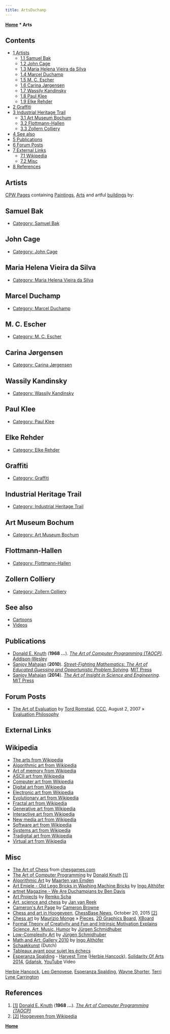 ```yaml
---
title: ArtsDuchamp
---
```

**[Home](Home "Home") * Arts**

## Contents

- [1 Artists](#artists)
  - [1.1 Samuel Bak](#samuel-bak)
  - [1.2 John Cage](#john-cage)
  - [1.3 Maria Helena Vieira da Silva](#maria-helena-vieira-da-silva)
  - [1.4 Marcel Duchamp](#marcel-duchamp)
  - [1.5 M. C. Escher](#m.-c.-escher)
  - [1.6 Carina Jørgensen](#carina-j.c3.b8rgensen)
  - [1.7 Wassily Kandinsky](#wassily-kandinsky)
  - [1.8 Paul Klee](#paul-klee)
  - [1.9 Elke Rehder](#elke-rehder)
- [2 Graffiti](#graffiti)
- [3 Industrial Heritage Trail](#industrial-heritage-trail)
  - [3.1 Art Museum Bochum](#art-museum-bochum)
  - [3.2 Flottmann-Hallen](#flottmann-hallen)
  - [3.3 Zollern Colliery](#zollern-colliery)
- [4 See also](#see-also)
- [5 Publications](#publications)
- [6 Forum Posts](#forum-posts)
- [7 External Links](#external-links)
  - [7.1 Wikipedia](#wikipedia)
  - [7.2 Misc](#misc)
- [8 References](#references)

## Artists

[CPW Pages](Home "Home") containing [Paintings](https://en.wikipedia.org/wiki/Painting), [Arts](https://en.wikipedia.org/wiki/The_arts) and artful [buildings](https://en.wikipedia.org/wiki/Building) by:

## Samuel Bak

- [Category: Samuel Bak](Category:Samuel_Bak "Category:Samuel Bak")

## John Cage

- [Category: John Cage](Category:John_Cage "Category:John Cage")

## Maria Helena Vieira da Silva

- [Category: Maria Helena Vieira da Silva](Category:Maria_Helena_Vieira_da_Silva "Category:Maria Helena Vieira da Silva")

## Marcel Duchamp

- [Category: Marcel Duchamp](Category:Marcel_Duchamp "Category:Marcel Duchamp")

## M. C. Escher

- [Category: M. C. Escher](Category:M._C._Escher "Category:M. C. Escher")

## Carina Jørgensen

- [Category: Carina Jørgensen](Category:Carina_J%C3%B8rgensen "Category:Carina Jørgensen")

## Wassily Kandinsky

- [Category: Wassily Kandinsky](Category:Wassily_Kandinsky "Category:Wassily Kandinsky")

## Paul Klee

- [Category: Paul Klee](Category:Paul_Klee "Category:Paul Klee")

## Elke Rehder

- [Category: Elke Rehder](Category:Elke_Rehder "Category:Elke Rehder")

## Graffiti

- [Category: Graffiti](Category:Graffiti "Category:Graffiti")

## Industrial Heritage Trail

- [Category: Industrial Heritage Trail](Category:Industrial_Heritage_Trail "Category:Industrial Heritage Trail")

## Art Museum Bochum

- [Category: Art Museum Bochum](Category:Art_Museum_Bochum "Category:Art Museum Bochum")

## Flottmann-Hallen

- [Category: Flottmann-Hallen](index.php?title=Category:Flottmann-Hallen&action=edit&redlink=1 "Category:Flottmann-Hallen (page does not exist)")

## Zollern Colliery

- [Category: Zollern Colliery](index.php?title=Category:Zollern_Colliery&action=edit&redlink=1 "Category:Zollern Colliery (page does not exist)")

## See also

- [Cartoons](Cartoons "Cartoons")
- [Videos](index.php?title=Videos&action=edit&redlink=1 "Videos (page does not exist)")

## Publications

- [Donald E. Knuth](Donald_Knuth "Donald Knuth") (**1968 ...**). *[The Art of Computer Programming (TAOCP)](http://www-cs-faculty.stanford.edu/~knuth/taocp.html)*. [Addison-Wesley](https://en.wikipedia.org/wiki/Addison-Wesley)
- [Sanjoy Mahajan](Sanjoy_Mahajan "Sanjoy Mahajan") (**2010**). *[Street-Fighting Mathematics: The Art of Educated Guessing and Opportunistic Problem Solving](http://mitpress.mit.edu/books/street-fighting-mathematics)*. [MIT Press](https://en.wikipedia.org/wiki/MIT_Press)
- [Sanjoy Mahajan](Sanjoy_Mahajan "Sanjoy Mahajan") (**2014**). *[The Art of Insight in Science and Engineering](http://mitpress.mit.edu/books/art-insight-science-and-engineering)*. [MIT Press](https://en.wikipedia.org/wiki/MIT_Press)

## Forum Posts

- [The Art of Evaluation](http://www.talkchess.com/forum/viewtopic.php?topic_view=threads&p=135133&t=15504) by [Tord Romstad](Tord_Romstad "Tord Romstad"), [CCC](CCC "CCC"), August 2, 2007 » [Evaluation Philosophy](Evaluation_Philosophy "Evaluation Philosophy")

## External Links

## Wikipedia

- [The arts from Wikipedia](https://en.wikipedia.org/wiki/The_arts)
- [Algorithmic art from Wikipedia](https://en.wikipedia.org/wiki/Algorithmic_art)
- [Art of memory from Wikipedia](https://en.wikipedia.org/wiki/Art_of_memory)
- [ASCII art from Wikipedia](https://en.wikipedia.org/wiki/ASCII_art)
- [Computer art from Wikipedia](https://en.wikipedia.org/wiki/Computer_art)
- [Digital art from Wikipedia](https://en.wikipedia.org/wiki/Digital_art)
- [Electronic art from Wikipedia](https://en.wikipedia.org/wiki/Electronic_art)
- [Evolutionary art from Wikipedia](https://en.wikipedia.org/wiki/Evolutionary_art)
- [Fractal art from Wikipedia](https://en.wikipedia.org/wiki/Fractal_art)
- [Generative art from Wikipedia](https://en.wikipedia.org/wiki/Generative_art)
- [Interactive art from Wikipedia](https://en.wikipedia.org/wiki/Interactive_art)
- [New media art from Wikipedia](https://en.wikipedia.org/wiki/New_media_art)
- [Software art from Wikipedia](https://en.wikipedia.org/wiki/Software_art)
- [Systems art from Wikipedia](https://en.wikipedia.org/wiki/Systems_art)
- [Tradigital art from Wikipedia](https://en.wikipedia.org/wiki/Tradigital_art)
- [Virtual art from Wikipedia](https://en.wikipedia.org/wiki/Virtual_art)

## Misc

- [The Art of Chess](http://www.chessgames.com/perl/chesscollection?cid=1001347) from [chesgames.com](http://www.chessgames.com/index.html)
- [The Art of Computer Programming](https://en.wikipedia.org/wiki/The_Art_of_Computer_Programming) by [Donald Knuth](Donald_Knuth "Donald Knuth") <a id="cite-note-1" href="#cite-ref-1">[1]</a>
- [Algorithmic Art](http://webhome.cs.uvic.ca/~vanemden/mathart/mathart.html) by [Maarten van Emden](Maarten_van_Emden "Maarten van Emden")
- [Art Emiele - Old Lego Bricks in Washing Machine Bricks](http://www.althofer.de/old-lego-in-washing-machine.html) by [Ingo Althöfer](Ingo_Alth%C3%B6fer "Ingo Althöfer")
- [artnet Magazine - We Are Duchampians by Ben Davis](http://www.artnet.com/magazineus/reviews/davis/davis11-1-05.asp)
- [Art Projects](http://iaaa.nl/rs/art.html) by [Remko Scha](Mathematician#RScha "Mathematician")
- [Art, science and chess](http://web.inter.nl.net/hcc/rekius/index.htm) by [Jan van Reek](Jan_van_Reek "Jan van Reek")
- [Cameron's Art Page](http://www.cameronius.com/graphics/) by [Cameron Browne](Cameron_Browne "Cameron Browne")
- [Chess and art in Hoogeveen](http://en.chessbase.com/post/chess-and-art-in-hoogeveen), [ChessBase News](ChessBase "ChessBase"), October 20, 2015 <a id="cite-note-2" href="#cite-ref-2">[2]</a>
- [Chess art](http://poisson.phc.unipi.it/~monge/chess_art.php) by [Maurizio Monge](Maurizio_Monge "Maurizio Monge") » [Pieces](Pieces "Pieces"), [2D Graphics Board](2D_Graphics_Board "2D Graphics Board"), [XBoard](XBoard "XBoard")
- [Formal Theory of Creativity and Fun and Intrinsic Motivation Explains Science, Art, Music, Humor](http://www.idsia.ch/~juergen/creativity.html) by [Jürgen Schmidhuber](J%C3%BCrgen_Schmidhuber "Jürgen Schmidhuber")
- [Low-Complexity Art](http://www.idsia.ch/~juergen/locoart/locoart.html) by [Jürgen Schmidhuber](J%C3%BCrgen_Schmidhuber "Jürgen Schmidhuber")
- [Math and Art: Gallery 2010](http://www.althofer.de/mathe-und-kunst/exhibition-english.html) by [Ingo Althöfer](Ingo_Alth%C3%B6fer "Ingo Althöfer")
- [Schaakkunst](http://www.schaakkunst.nl/) (Dutch)
- [Tableaux ayant pour sujet les échecs](http://www.jmrw.com/Chess/Tableau_echecs/index.htm)
- [Esperanza Spalding](index.php?title=Videos&action=edit&redlink=1 "Videos (page does not exist)") - [Harvest Time](<https://en.wikipedia.org/wiki/The_Piano_(Herbie_Hancock_album)>) ([Herbie Hancock](index.php?title=Videos&action=edit&redlink=1 "Videos (page does not exist)")), [Solidarity Of Arts 2014](https://pl.wikipedia.org/wiki/Solidarity_of_Arts), [Gdańsk](https://en.wikipedia.org/wiki/Gda%C5%84sk), [YouTube](https://en.wikipedia.org/wiki/YouTube) Video

[Herbie Hancock](index.php?title=Videos&action=edit&redlink=1 "Videos (page does not exist)"), [Leo Genovese](https://en.wikipedia.org/wiki/Leo_Genovese), [Esperanza Spalding](index.php?title=Videos&action=edit&redlink=1 "Videos (page does not exist)"), [Wayne Shorter](index.php?title=Videos&action=edit&redlink=1 "Videos (page does not exist)"), [Terri Lyne Carrington](index.php?title=Videos&action=edit&redlink=1 "Videos (page does not exist)")

## References

1. <a id="cite-ref-1" href="#cite-note-1">[1]</a> [Donald E. Knuth](Donald_Knuth "Donald Knuth") (**1968 ...**). *[The Art of Computer Programming (TAOCP)](http://www-cs-faculty.stanford.edu/~knuth/taocp.html)*
1. <a id="cite-ref-2" href="#cite-note-2">[2]</a> [Hoogeveen from Wikipedia](https://en.wikipedia.org/wiki/Hoogeveen)

**[Home](Home "Home")**

